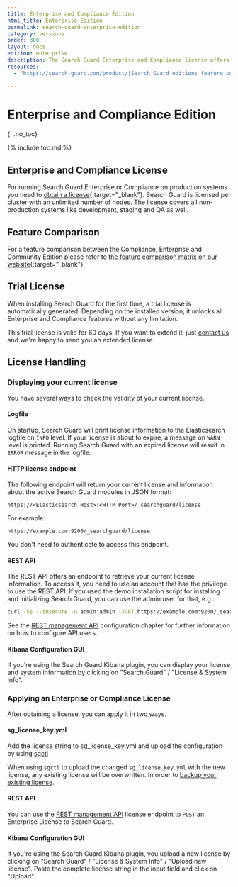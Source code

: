 ```yaml
---
title: Enterprise and Compliance Edition
html_title: Enterprise Edition
permalink: search-guard-enterprise-edition
category: versions
order: 300
layout: docs
edition: enterprise
description: The Search Guard Enterprise and Compliance license offers enterprise security for Elasticsearch and Kibana.
resources:
  - "https://search-guard.com/product/|Search Guard editions feature comparison (website)"

---
```

<!---
Copyright 2022 floragunn GmbH
-->

# Enterprise and Compliance Edition
{: .no_toc}

{% include toc.md %}

## Enterprise and Compliance License

For running Search Guard Enterprise or Compliance on production systems you need to [obtain a license](https://search-guard.com/licensing/){:target="_blank"}. Search Guard is licensed per cluster with an unlimited number of nodes. The license covers all non-production systems like development, staging and QA as well.

## Feature Comparison

For a feature comparison between the Compliance, Enterprise and Community Edition please refer to [the feature comparison matrix on our website](https://search-guard.com/licensing/){:target="_blank"}.

## Trial License

When installing Search Guard for the first time, a trial license is automatically generated. Depending on the installed version, it unlocks all Enterprise and Compliance features without any limitation.

This trial license is valid for 60 days. If you want to extend it, just [contact us](https://search-guard.com/contacts/) and we're happy to send you an extended license. 

## License Handling

### Displaying your current license

You have several ways to check the validity of your current license.

#### Logfile

On startup, Search Guard will print license information to the Elasticsearch logfile on `INFO` level. If your license is about to expire, a message on `WARN` level is printed. Running Search Guard with an expired license will result in `ERROR` message in the logfile.

#### HTTP license endpoint

The following endpoint will return your current license and information about the active Search Guard modules in JSON format:

```
https://<Elasticsearch Host>:<HTTP Port>/_searchguard/license
```

For example:

```
https://example.com:9200/_searchguard/license
```

You don't need to authenticate to access this endpoint.

#### REST API

The REST API offers an endpoint to retrieve your current license information. To access it, you need to use an account that has the privilege to use the REST API. If you used the demo installation script for installing and initializing Search Guard, you can use the admin user for that, e.g.:

```bash
curl -Ss --insecure -u admin:admin -XGET https://example.com:9200/_searchguard/license?pretty
```

See the [REST management API](rest-api) configuration chapter for further information on how to configure API users.

#### Kibana Configuration GUI

If you're using the Search Guard Kibana plugin, you can display your license and system information by clicking on "Search Guard" / "License & System Info".

### Applying an Enterprise or Compliance License

After obtaining a license, you can apply it in two ways. 

#### sg_license_key.yml

Add the license string to sg_license_key.yml and upload the configuration by using [sgctl](sg-flx-release-notes#sg_license_key)

When using `sgctl` to upload the changed `sg_license_key.yml` with the new license, any existing license will be overwritten. In order to [backup your existing license](sgctl-configuration-changes).
#### REST API

You can use the [REST management API](rest-api) license endpoint to `POST` an Enterprise License to Search Guard.

#### Kibana Configuration GUI

If you're using the Search Guard Kibana plugin, you upload a new license by clicking on "Search Guard" / "License & System Info" / "Upload new license". Paste the complete license string in the input field and click on "Upload".